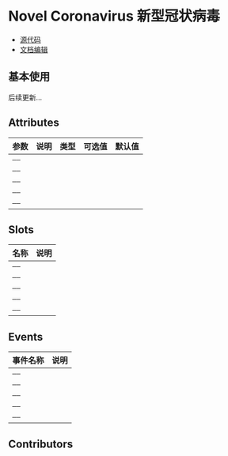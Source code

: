 # Novel Coronavirus 新型冠状病毒

- [源代码](https://github.com/FightingDesign/fighting-design/tree/master/packages/fighting-components/novel-coronavirus)
- [文档编辑](https://github.com/FightingDesign/fighting-design/blob/master/docs/docs/components/novel-coronavirus.md)

## 基本使用

后续更新...

## Attributes

| 参数 | 说明 | 类型 | 可选值 | 默认值 |
| ---- | ---- | ---- | ------ | ------ |
| `——` |      |      |        |        |
| `——` |      |      |        |        |
| `——` |      |      |        |        |
| `——` |      |      |        |        |
| `——` |      |      |        |        |

## Slots

| 名称 | 说明 |
| ---- | ---- |
| `——` |      |
| `——` |      |
| `——` |      |
| `——` |      |
| `——` |      |

## Events

| 事件名称 | 说明 |
| -------- | ---- |
| `——`     |      |
| `——`     |      |
| `——`     |      |
| `——`     |      |
| `——`     |      |

## Contributors

<a href="https://github.com/Tyh2001" target="_blank">
  <f-avatar round src="https://avatars.githubusercontent.com/u/73180970?v=4" />
</a>
